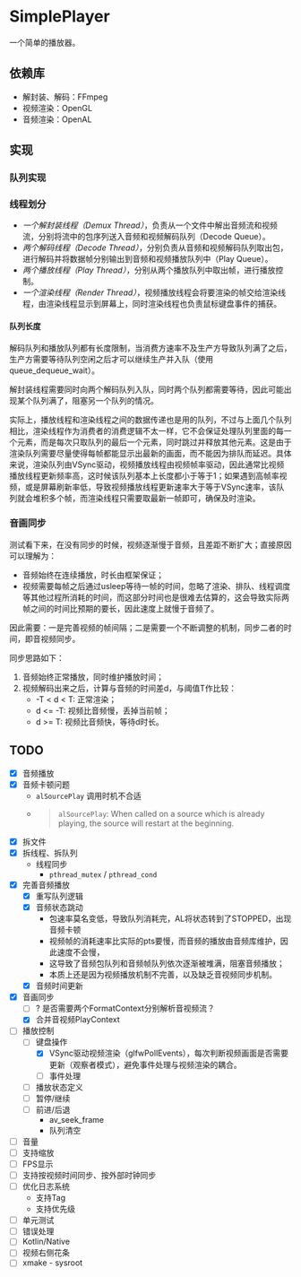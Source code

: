 # SimplePlayer

一个简单的播放器。

## 依赖库

- 解封装、解码：FFmpeg
- 视频渲染：OpenGL
- 音频渲染：OpenAL

## 实现

### 队列实现

### 线程划分

- *一个解封装线程（Demux Thread）*，负责从一个文件中解出音频流和视频流，分别将流中的包序列送入音频和视频解码队列（Decode Queue）。
- *两个解码线程（Decode Thread）*，分别负责从音频和视频解码队列取出包，进行解码并将数据帧分别输出到音频和视频播放队列中（Play Queue）。
- *两个播放线程（Play Thread）*，分别从两个播放队列中取出帧，进行播放控制。
- *一个渲染线程（Render Thread）*，视频播放线程会将要渲染的帧交给渲染线程，由渲染线程显示到屏幕上，同时渲染线程也负责鼠标键盘事件的捕获。

#### 队列长度

解码队列和播放队列都有长度限制，当消费方速率不及生产方导致队列满了之后，生产方需要等待队列空闲之后才可以继续生产并入队（使用queue_dequeue_wait）。

解封装线程需要同时向两个解码队列入队，同时两个队列都需要等待，因此可能出现某个队列满了，阻塞另一个队列的情况。

实际上，播放线程和渲染线程之间的数据传递也是用的队列，不过与上面几个队列相比，渲染线程作为消费者的消费逻辑不太一样，它不会保证处理队列里面的每一个元素，而是每次只取队列的最后一个元素，同时跳过并释放其他元素。这是由于渲染队列需要尽量使得每帧都能显示出最新的画面，而不能因为排队而延迟。具体来说，渲染队列由VSync驱动，视频播放线程由视频帧率驱动，因此通常比视频播放线程更新频率高，这时候该队列基本上长度都小于等于1；如果遇到高帧率视频，或是屏幕刷新率低，导致视频播放线程更新速率大于等于VSync速率，该队列就会堆积多个帧，而渲染线程只需要取最新一帧即可，确保及时渲染。

### 音画同步

测试看下来，在没有同步的时候，视频逐渐慢于音频，且差距不断扩大；直接原因可以理解为：

- 音频始终在连续播放，时长由框架保证；
- 视频需要每帧之后通过usleep等待一帧的时间，忽略了渲染、排队、线程调度等其他过程所消耗的时间，而这部分时间也是很难去估算的，这会导致实际两帧之间的时间比预期的要长，因此速度上就慢于音频了。

因此需要：一是完善视频的帧间隔；二是需要一个不断调整的机制，同步二者的时间，即音视频同步。

同步思路如下：

1. 音频始终正常播放，同时维护播放时间；
2. 视频解码出来之后，计算与音频的时间差d，与阈值T作比较：
    - -T < d < T: 正常渲染；
    - d <= -T: 视频比音频慢，丢掉当前帧；
    - d >= T: 视频比音频快，等待d时长。

## TODO

- [x] 音频播放
- [x] 音频卡顿问题
    - `alSourcePlay` 调用时机不合适
    - > `alSourcePlay`: When called on a source which is already playing, the source will restart at the beginning.
- [x] 拆文件
- [x] 拆线程、拆队列
    - 线程同步
        - `pthread_mutex` / `pthread_cond`
- [x] 完善音频播放
    - [x] 重写队列逻辑
    - [x] 音频状态跳动
        - 包速率莫名变低，导致队列消耗完，AL将状态转到了STOPPED，出现音频卡顿
        - 视频帧的消耗速率比实际的pts要慢，而音频的播放由音频库维护，因此速度不会慢，
        - 这导致了音频包队列和音频帧队列依次逐渐被堆满，阻塞音频播放；
        - 本质上还是因为视频播放机制不完善，以及缺乏音视频同步机制。
    - [x] 音频时间更新
- [x] 音画同步
    - [ ] ? 是否需要两个FormatContext分别解析音视频流？
    - [x] 合并音视频PlayContext
- [ ] 播放控制
    - [ ] 键盘操作
        - [x] VSync驱动视频渲染（glfwPollEvents），每次判断视频画面是否需要更新（观察者模式），避免事件处理与视频渲染的耦合。
        - [ ] 事件处理
    - [ ] 播放状态定义
    - [ ] 暂停/继续
    - [ ] 前进/后退
        - av_seek_frame
        - 队列清空
- [ ] 音量
- [ ] 支持缩放
- [ ] FPS显示
- [ ] 支持按视频时间同步、按外部时钟同步
- [ ] 优化日志系统
    - 支持Tag
    - 支持优先级
- [ ] 单元测试
- [ ] 错误处理
- [ ] Kotlin/Native
- [ ] 视频右侧花条
- [ ] xmake - sysroot
